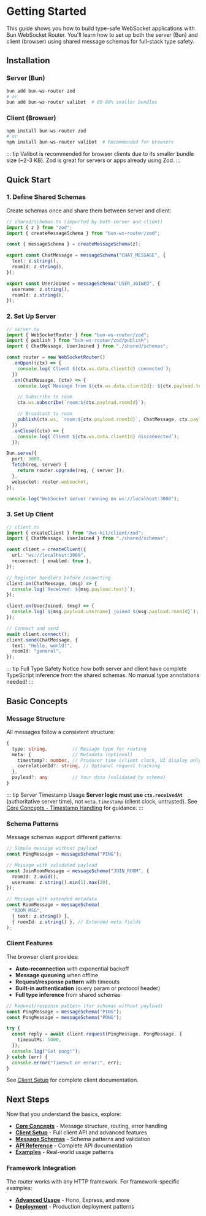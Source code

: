# Getting Started

This guide shows you how to build type-safe WebSocket applications with Bun WebSocket Router. You'll learn how to set up both the server (Bun) and client (browser) using shared message schemas for full-stack type safety.

## Installation

### Server (Bun)

```bash
bun add bun-ws-router zod
# or
bun add bun-ws-router valibot  # 60-80% smaller bundles
```

### Client (Browser)

```bash
npm install bun-ws-router zod
# or
npm install bun-ws-router valibot  # Recommended for browsers
```

::: tip
Valibot is recommended for browser clients due to its smaller bundle size (~2-3 KB). Zod is great for servers or apps already using Zod.
:::

## Quick Start

### 1. Define Shared Schemas

Create schemas once and share them between server and client:

```typescript
// shared/schemas.ts (imported by both server and client)
import { z } from "zod";
import { createMessageSchema } from "bun-ws-router/zod";

const { messageSchema } = createMessageSchema(z);

export const ChatMessage = messageSchema("CHAT_MESSAGE", {
  text: z.string(),
  roomId: z.string(),
});

export const UserJoined = messageSchema("USER_JOINED", {
  username: z.string(),
  roomId: z.string(),
});
```

### 2. Set Up Server

```typescript
// server.ts
import { WebSocketRouter } from "bun-ws-router/zod";
import { publish } from "bun-ws-router/zod/publish";
import { ChatMessage, UserJoined } from "./shared/schemas";

const router = new WebSocketRouter()
  .onOpen((ctx) => {
    console.log(`Client ${ctx.ws.data.clientId} connected`);
  })
  .on(ChatMessage, (ctx) => {
    console.log(`Message from ${ctx.ws.data.clientId}: ${ctx.payload.text}`);

    // Subscribe to room
    ctx.ws.subscribe(`room:${ctx.payload.roomId}`);

    // Broadcast to room
    publish(ctx.ws, `room:${ctx.payload.roomId}`, ChatMessage, ctx.payload);
  })
  .onClose((ctx) => {
    console.log(`Client ${ctx.ws.data.clientId} disconnected`);
  });

Bun.serve({
  port: 3000,
  fetch(req, server) {
    return router.upgrade(req, { server });
  },
  websocket: router.websocket,
});

console.log("WebSocket server running on ws://localhost:3000");
```

### 3. Set Up Client

```typescript
// client.ts
import { createClient } from "@ws-kit/client/zod";
import { ChatMessage, UserJoined } from "./shared/schemas";

const client = createClient({
  url: "ws://localhost:3000",
  reconnect: { enabled: true },
});

// Register handlers before connecting
client.on(ChatMessage, (msg) => {
  console.log(`Received: ${msg.payload.text}`);
});

client.on(UserJoined, (msg) => {
  console.log(`${msg.payload.username} joined ${msg.payload.roomId}`);
});

// Connect and send
await client.connect();
client.send(ChatMessage, {
  text: "Hello, world!",
  roomId: "general",
});
```

::: tip Full Type Safety
Notice how both server and client have complete TypeScript inference from the shared schemas. No manual type annotations needed!
:::

## Basic Concepts

### Message Structure

All messages follow a consistent structure:

```typescript
{
  type: string,         // Message type for routing
  meta: {               // Metadata (optional)
    timestamp?: number, // Producer time (client clock, UI display only)
    correlationId?: string, // Optional request tracking
  },
  payload?: any         // Your data (validated by schema)
}
```

::: tip Server Timestamp Usage
**Server logic must use `ctx.receivedAt`** (authoritative server time), not `meta.timestamp` (client clock, untrusted). See [Core Concepts - Timestamp Handling](./core-concepts#timestamp-handling) for guidance.
:::

### Schema Patterns

Message schemas support different patterns:

```typescript
// Simple message without payload
const PingMessage = messageSchema("PING");

// Message with validated payload
const JoinRoomMessage = messageSchema("JOIN_ROOM", {
  roomId: z.uuid(),
  username: z.string().min(1).max(20),
});

// Message with extended metadata
const RoomMessage = messageSchema(
  "ROOM_MSG",
  { text: z.string() },
  { roomId: z.string() }, // Extended meta fields
);
```

### Client Features

The browser client provides:

- **Auto-reconnection** with exponential backoff
- **Message queueing** when offline
- **Request/response pattern** with timeouts
- **Built-in authentication** (query param or protocol header)
- **Full type inference** from shared schemas

```typescript
// Request/response pattern (for schemas without payload)
const PingMessage = messageSchema("PING");
const PongMessage = messageSchema("PONG");

try {
  const reply = await client.request(PingMessage, PongMessage, {
    timeoutMs: 5000,
  });
  console.log("Got pong!");
} catch (err) {
  console.error("Timeout or error:", err);
}
```

See [Client Setup](./client-setup) for complete client documentation.

## Next Steps

Now that you understand the basics, explore:

- **[Core Concepts](./core-concepts)** - Message structure, routing, error handling
- **[Client Setup](./client-setup)** - Full client API and advanced features
- **[Message Schemas](./message-schemas)** - Schema patterns and validation
- **[API Reference](./api-reference)** - Complete API documentation
- **[Examples](./examples)** - Real-world usage patterns

### Framework Integration

The router works with any HTTP framework. For framework-specific examples:

- **[Advanced Usage](./advanced-usage#framework-integration)** - Hono, Express, and more
- **[Deployment](./deployment)** - Production deployment patterns
